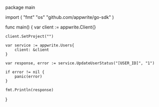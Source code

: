 package main

import (
    "fmt"
    "os"
    "github.com/appwrite/go-sdk"
)

func main() {
    var client := appwrite.Client{}

    client.SetProject("")

    var service := appwrite.Users{
        client: &client
    }

    var response, error := service.UpdateUserStatus("[USER_ID]", "1")

    if error != nil {
        panic(error)
    }

    fmt.Println(response)
}